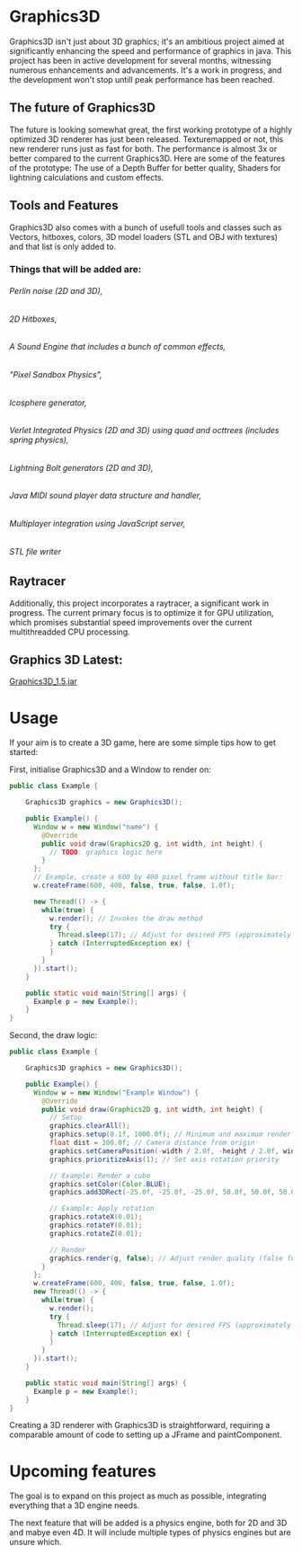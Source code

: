 # Graphics3D
Graphics3D isn't just about 3D graphics; it's an ambitious project aimed at significantly enhancing the speed and performance of graphics in java. This project has been in active development for several months, witnessing numerous enhancements and advancements. It's a work in progress, and the development won't stop untill peak performance has been reached.

## The future of Graphics3D
The future is looking somewhat great, the first working prototype of a highly optimized 3D renderer has just been released. Texturemapped or not, this new renderer runs just as fast for both. The performance is almost 3x or better compared to the current Graphics3D.
Here are some of the features of the prototype:
The use of a Depth Buffer for better quality,
Shaders for lightning calculations and custom effects.

## Tools and Features
Graphics3D also comes with a bunch of usefull tools and classes such as Vectors, hitboxes, colors, 3D model loaders (STL and OBJ with textures) and that list is only added to.

### Things that will be added are:
###### Perlin noise (2D and 3D),
###### 2D Hitboxes,
###### A Sound Engine that includes a bunch of common effects,
###### "Pixel Sandbox Physics",
###### Icosphere generator,
###### Verlet Integrated Physics (2D and 3D) using quad and octtrees (includes spring physics),
###### Lightning Bolt generators (2D and 3D),
###### Java MIDI sound player data structure and handler,
###### Multiplayer integration using JavaScript server,
###### STL file writer

## Raytracer
Additionally, this project incorporates a raytracer, a significant work in progress. The current primary focus is to optimize it for GPU utilization, which promises substantial speed improvements over the current multithreadded CPU processing.

## Graphics 3D Latest:
[Graphics3D_1.5.jar](https://github.com/GiveJavaAChance/Graphics3D-Raytracer/releases/tag/Graphics3D_1.5)

# Usage
If your aim is to create a 3D game, here are some simple tips how to get started:

First, initialise Graphics3D and a Window to render on:
```java
public class Example {

    Graphics3D graphics = new Graphics3D();

    public Example() {
      Window w = new Window("name") {
        @Override
        public void draw(Graphics2D g, int width, int height) {
          // TODO: graphics logic here
        }
      };
      // Example, create a 600 by 400 pixel frame without title bar:
      w.createFrame(600, 400, false, true, false, 1.0f);

      new Thread(() -> {
        while(true) {
          w.render(); // Invokes the draw method
          try {
            Thread.sleep(17); // Adjust for desired FPS (approximately 60fps)
          } catch (InterruptedException ex) {
          }
        }
      }).start();
    }

    public static void main(String[] args) {
      Example p = new Example();
    }
}
```

Second, the draw logic:
```java
public class Example {

    Graphics3D graphics = new Graphics3D();

    public Example() {
      Window w = new Window("Example Window") {
        @Override
        public void draw(Graphics2D g, int width, int height) {
          // Setup
          graphics.clearAll();
          graphics.setup(0.1f, 1000.0f); // Minimum and maximum render distance
          float dist = 100.0f; // Camera distance from origin
          graphics.setCameraPosition(-width / 2.0f, -height / 2.0f, width / 2.0f - dist, width / 2.0f, width, height);
          graphics.prioritizeAxis(1); // Set axis rotation priority

          // Example: Render a cube
          graphics.setColor(Color.BLUE);
          graphics.add3DRect(-25.0f, -25.0f, -25.0f, 50.0f, 50.0f, 50.0f, 1);

          // Example: Apply rotation
          graphics.rotateX(0.01);
          graphics.rotateY(0.01);
          graphics.rotateZ(0.01);

          // Render
          graphics.render(g, false); // Adjust render quality (false for recommended results)
        }
      };
      w.createFrame(600, 400, false, true, false, 1.0f);
      new Thread(() -> {
        while(true) {
          w.render();
          try {
            Thread.sleep(17); // Adjust for desired FPS (approximately 60fps)
          } catch (InterruptedException ex) {
          }
        }
      }).start();
    }

    public static void main(String[] args) {
      Example p = new Example();
    }
}
```
Creating a 3D renderer with Graphics3D is straightforward, requiring a comparable amount of code to setting up a JFrame and paintComponent.

# Upcoming features
The goal is to expand on this project as much as possible, integrating everything that a 3D engine needs.

The next feature that will be added is a physics engine, both for 2D and 3D and mabye even 4D. It will include multiple types of physics engines but are unsure which.
